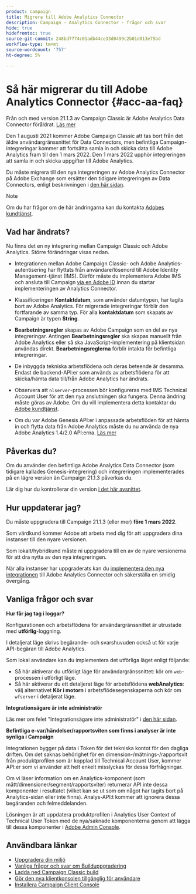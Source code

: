```yaml
---
product: campaign
title: Migrera till Adobe Analytics Connector
description: Campaign - Analytics Connector - frågor och svar
hide: true
hidefromtoc: true
source-git-commit: 248bd7774c01adb44ce33d0499c2b01d013e75bd
workflow-type: tm+mt
source-wordcount: '757'
ht-degree: 5%

---
```


# Så här migrerar du till Adobe Analytics Connector {#acc-aa-faq}

Från och med version 21.1.3 av Campaign Classic är Adobe Analytics Data Connector föråldrat. [Läs mer](https://experienceleague.adobe.com/docs/analytics/import/dataconnectors/data-connectors-eol.html)

Den 1 augusti 2021 kommer Adobe Campaign Classic att tas bort från det äldre användargränssnittet för Data Connectors, men befintliga Campaign-integreringar kommer att fortsätta samla in och skicka data till Adobe Analytics fram till den 1 mars 2022. Den 1 mars 2022 upphör integreringen att samla in och skicka uppgifter till Adobe Analytics.

Du måste migrera till den nya integreringen av Adobe Analytics Connector på Adobe Exchange som ersätter den tidigare integreringen av Data Connectors, enligt beskrivningen i [den här sidan](../platform/using/adobe-analytics-connector.md).


>[!NOTE]
>
>Om du har frågor om de här ändringarna kan du kontakta [Adobes kundtjänst](https://helpx.adobe.com/sv/enterprise/admin-guide.html/enterprise/using/support-for-experience-cloud.ug.html).


## Vad har ändrats?

Nu finns det en ny integrering mellan Campaign Classic och Adobe Analytics. Större förändringar visas nedan.

* Integrationen mellan Adobe Campaign Classic- och Adobe Analytics-autentisering har flyttats från användare/lösenord till Adobe Identity Management-tjänst (IMS). Därför måste du implementera Adobe IMS och ansluta till Campaign [via en Adobe ID](../integrations/using/about-adobe-id.md) innan du startar implementeringen av Analytics Connector.

* Klassificeringen **Kontaktdatum**, som använder datumtypen, har tagits bort av Adobe Analytics. För migrerade integreringar förblir den fortfarande av samma typ. För alla **kontaktdatum** som skapats av Campaign är typen **String**.

* **Bearbetningsregler** skapas av Adobe Campaign som en del av nya integreringar. Antingen **Bearbetningsregler** ska skapas manuellt från Adobe Analytics eller så ska JavaScript-implementering på klientsidan användas direkt. **Bearbetningsreglerna** förblir intakta för befintliga integreringar.

* De inbyggda tekniska arbetsflödena och deras beteende är desamma. Endast de backend-API:er som används av arbetsflödena för att skicka/hämta data till/från Adobe Analytics har ändrats.

* Observera att `nlserver`-processen bör konfigureras med IMS Technical Account User för att den nya anslutningen ska fungera. Denna ändring måste göras av Adobe. Om du vill implementera detta kontaktar du [Adobe kundtjänst](https://helpx.adobe.com/enterprise/admin-guide.html/enterprise/using/support-for-experience-cloud.ug.html).

* Om du var Adobe Genesis API:er i anpassade arbetsflöden för att hämta in och flytta data från Adobe Analytics måste du nu använda de nya Adobe Analytics 1.4/2.0 API:erna. [Läs mer](https://adobeexchangeec.zendesk.com/hc/en-us/articles/360047148832-Replacements-for-Data-Connector-API-calls)

## Påverkas du?

Om du använder den befintliga Adobe Analytics Data Connector (som tidigare kallades Genesis-integrering) och integreringen implementerades på en lägre version än Campaign 21.1.3 påverkas du.

Lär dig hur du kontrollerar din version [i det här avsnittet](../platform/using/launching-adobe-campaign.md#getting-your-campaign-version).

## Hur uppdaterar jag?

Du måste uppgradera till Campaign 21.1.3 (eller mer) **före 1 mars 2022**.

Som värdkund kommer Adobe att arbeta med dig för att uppgradera dina instanser till den nyare versionen.

Som lokalt/hybridkund måste ni uppgradera till en av de nyare versionerna för att dra nytta av den nya integreringen.

När alla instanser har uppgraderats kan du [implementera den nya integrationen](../platform/using/adobe-analytics-connector.md) till Adobe Analytics Connector och säkerställa en smidig övergång.


## Vanliga frågor och svar 

**Hur får jag tag i loggar?**

Konfigurationen och arbetsflödena för användargränssnittet är utrustade med **utförlig**-loggning.

I detaljerat läge skrivs begärande- och svarshuvuden också ut för varje API-begäran till Adobe Analytics.

Som lokal användare kan du implementera det utförliga läget enligt följande:

* Så här aktiverar du utförligt läge för användargränssnittet: kör om `web`-processen i utförligt läge.
* Så här aktiverar du ett detaljerat läge för arbetsflödena **webAnalytics**: välj alternativet **Kör i motorn** i arbetsflödesegenskaperna och kör om `wfserver` i detaljerat läge.

**Integrationsägare är inte administratör**

Läs mer om felet &quot;Integrationsägare inte administratör&quot; i [den här sidan](https://adobeexchangeec.zendesk.com/hc/en-us/articles/360035167932-Adobe-Analytics-Data-Connectors-Integration-Owner-Not-Admin-Error).

**Befintliga e-var/händelser/rapportsviten som finns i analyser är inte synliga i Campaign**

Integrationen bygger på data i Token för det tekniska kontot för den dagliga driften. Om det saknas behörighet för en dimension-/mätnings-/rapportsvit från produktprofilen som är kopplad till Technical Account User, kommer API:er som vi använder att helt enkelt misslyckas för dessa förfrågningar.

Om vi läser information om en Analytics-komponent (som mått/dimensioner/segment/rapportsviter) returnerar API inte dessa komponenter i resultatet (vilket kan se ut som om något har tagits bort på Analytics-sidan eller inte finns). Analys-API:t kommer att ignorera dessa begäranden och felmeddelanden.

Lösningen är att uppdatera produktprofilen i Analytics User Context of Technical User Token med de nya/saknade komponenterna genom att lägga till dessa komponenter i [Adobe Admin Console](https://adminconsole.adobe.com/).

## Användbara länkar

* [Uppgradera din miljö](../production/using/build-upgrade.md)
* [Vanliga frågor och svar om Builduppgradering](../platform/using/faq-build-upgrade.md)
* [Ladda ned Campaign Classic build](https://experience.adobe.com/#/downloads/content/software-distribution/en/campaign.html)
* [Gör den nya klientkonsolen tillgänglig för användare](../installation/using/client-console-availability-for-windows.md)
* [Installera Campaign Client Console](../installation/using/installing-the-client-console.md)
